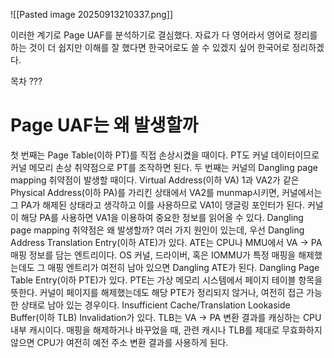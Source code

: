 ![[Pasted image 20250913210337.png]]

이러한 계기로 Page UAF를 분석하기로 결심했다. 자료가 다 영어라서 영어로 정리를 하는 것이 더 쉽지만 이해를 잘 했다면 한국어로도 쓸 수 있겠지 싶어 한국어로 정리하겠다.

목차 ???
# Page UAF는 왜 발생할까

첫 번째는 Page Table(이하 PT)를 직접 손상시켰을 때이다. PT도 커널 데이터이므로 커널 메모리 손상 취약점으로 PT를 조작하면 된다.
두 번째는 커널의 Dangling page mapping 취약점이 발생할 때이다. Virtual Address(이하 VA) 1과 VA2가 같은 Physical Address(이하 PA)를 가리킨 상태에서 VA2를 munmap시키면, 커널에서는 그 PA가 해제된 상태라고 생각하고 이를 사용하므로 VA1이 댕글링 포인터가 된다. 커널이 해당 PA를 사용하면 VA1을 이용하여 중요한 정보를 읽어올 수 있다.
Dangling page mapping 취약점은 왜 발생할까? 여러 가지 원인이 있는데, 우선 Dangling Address Translation Entry(이하 ATE)가 있다. ATE는 CPU나 MMU에서 VA -> PA 매핑 정보를 담는 엔트리이다. OS 커널, 드라이버, 혹은 IOMMU가 특정 매핑을 해제했는데도 그 매핑 엔트리가 여전히 남아 있으면 Dangling ATE가 된다. Dangling Page Table Entry(이하 PTE)가 있다. PTE는 가상 메모리 시스템에서 페이지 테이블 항목을 뜻한다. 커널이 페이지를 해제했는데도 해당 PTE가 정리되지 않거나, 여전히 접근 가능한 상태로 남아 있는 경우이다. Insufficient Cache/Translation Lookaside Buffer(이하 TLB) Invalidation가 있다. TLB는 VA -> PA 변환 결과를 캐싱하는 CPU 내부 캐시이다. 매핑을 해제하거나 바꾸었을 때, 관련 캐시나 TLB를 제대로 무효화하지 않으면 CPU가 여전히 예전 주소 변환 결과를 사용하게 된다.